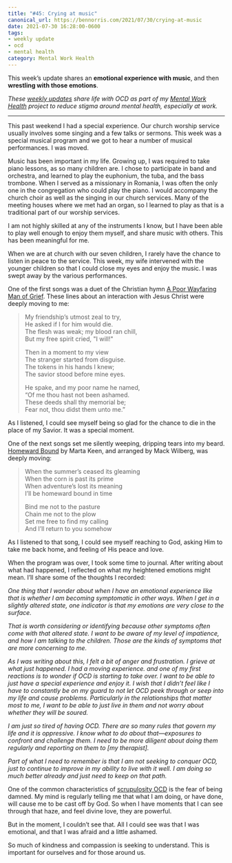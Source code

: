```yaml
---
title: "#45: Crying at music"
canonical_url: https://bennorris.com/2021/07/30/crying-at-music
date: 2021-07-30 16:28:00-0600
tags:
- weekly update
- ocd
- mental health
category: Mental Work Health
---
```


This week’s update shares an **emotional experience with music**, and then **wrestling with those emotions**.

_These [weekly updates](https://bennorris.com/tags/weekly-update/) share life with OCD as part of my [Mental Work Health](https://bennorris.com/mental-work-health) project to reduce stigma around mental health, especially at work._


***

This past weekend I had a special experience. Our church worship service usually involves some singing and a few talks or sermons. This week was a special musical program and we got to hear a number of musical performances. I was moved.

Music has been important in my life. Growing up, I was required to take piano lessons, as so many children are. I chose to participate in band and orchestra, and learned to play the euphonium, the tuba, and the bass trombone. When I served as a missionary in Romania, I was often the only one in the congregation who could play the piano. I would accompany the church choir as well as the singing in our church services. Many of the meeting houses where we met had an organ, so I learned to play as that is a traditional part of our worship services.

I am not highly skilled at any of the instruments I know, but I have been able to play well enough to enjoy them myself, and share music with others. This has been meaningful for me.

When we are at church with our seven children, I rarely have the chance to listen in peace to the service. This week, my wife intervened with the younger children so that I could close my eyes and enjoy the music. I was swept away by the various performances.

One of the first songs was a duet of the Christian hymn [A Poor Wayfaring Man of Grief](https://www.churchofjesuschrist.org/music/text/hymns/a-poor-wayfaring-man-of-grief?lang=eng). These lines about an interaction with Jesus Christ were deeply moving to me:

> My friendship’s utmost zeal to try,  
> He asked if I for him would die.  
> The flesh was weak; my blood ran chill,  
> But my free spirit cried, "I will!"
> 
> Then in a moment to my view  
> The stranger started from disguise.  
> The tokens in his hands I knew;  
> The savior stood before mine eyes.  
> 
> He spake, and my poor name he named,  
> “Of me thou hast not been ashamed.  
> These deeds shall thy memorial be;  
> Fear not, thou didst them unto me.”

As I listened, I could see myself being so glad for the chance to die in the place of my Savior. It was a special moment.

One of the next songs set me silently weeping, dripping tears into my beard. [Homeward Bound](https://www.thetabernaclechoir.org/shop/products/love-is-spoken-here-2005.html) by Marta Keen, and arranged by Mack Wilberg, was deeply moving:

> When the summer’s ceased its gleaming  
> When the corn is past its prime  
> When adventure’s lost its meaning  
> I’ll be homeward bound in time
> 
> Bind me not to the pasture  
> Chain me not to the plow  
> Set me free to find my calling  
> And I’ll return to you somehow

As I listened to that song, I could see myself reaching to God, asking Him to take me back home, and feeling of His peace and love.

When the program was over, I took some time to journal. After writing about what had happened, I reflected on what my heightened emotions might mean. I’ll share some of the thoughts I recorded:

*One thing that I wonder about when I have an emotional experience like that is whether I am becoming symptomatic in other ways. When I get in a slightly altered state, one indicator is that my emotions are very close to the surface.*

*That is worth considering or identifying because other symptoms often come with that altered state. I want to be aware of my level of impatience, and how I am talking to the children. Those are the kinds of symptoms that are more concerning to me.*

*As I was writing about this, I felt a bit of anger and frustration. I grieve at what just happened. I had a moving experience. and one of my first reactions is to wonder if OCD is starting to take over. I want to be able to just have a special experience and enjoy it. I wish that I didn’t feel like I have to constantly be on my guard to not let OCD peek through or seep into my life and cause problems. Particularly in the relationships that matter most to me, I want to be able to just live in them and not worry about whether they will be soured.*

*I am just so tired of having OCD. There are so many rules that govern my life and it is oppressive. I know what to do about that—exposures to confront and challenge them. I need to be more diligent about doing them regularly and reporting on them to [my therapist].*

*Part of what I need to remember is that I am not seeking to conquer OCD, just to continue to improve in my ability to live with it well. I am doing so much better already and just need to keep on that path.*

One of the common characteristics of [scrupulosity OCD](https://en.wikipedia.org/wiki/Scrupulosity) is the fear of being damned. My mind is regularly telling me that what I am doing, or have done, will cause me to be cast off by God. So when I have moments that I can see through that haze, and feel divine love, they are powerful.

But in the moment, I couldn’t see that. All I could see was that I was emotional, and that I was afraid and a little ashamed.

So much of kindness and compassion is seeking to understand. This is important for ourselves and for those around us.


